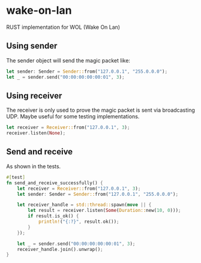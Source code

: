 # wake-on-lan
RUST implementation for WOL (Wake On Lan)

## Using sender
The sender object will send the magic packet like:

```rust
let sender: Sender = Sender::from("127.0.0.1", "255.0.0.0");
let _ = sender.send("00:00:00:00:00:01", 3);
```

## Using receiver
The receiver is only used to prove the magic packet is sent via broadcasting UDP. 
Maybe useful for some testing implementations.

```rust
let receiver = Receiver::from("127.0.0.1", 3);
receiver.listen(None);
```

## Send and receive
As shown in the tests.

```rust
#[test]
fn send_and_receive_successfully() {
    let receiver = Receiver::from("127.0.0.1", 3);
    let sender: Sender = Sender::from("127.0.0.1", "255.0.0.0");

    let receiver_handle = std::thread::spawn(move || {
        let result = receiver.listen(Some(Duration::new(10, 0)));
        if result.is_ok() {
            println!("{:?}", result.ok());
        }
    });

    let _ = sender.send("00:00:00:00:00:01", 3);
    receiver_handle.join().unwrap();
}
```
